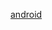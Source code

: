 
[android](https://github.com/appium/python-client/tree/cfb6ee6487217d0b01c42b2b9d291779ea17dd85/test/functional/android)